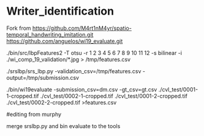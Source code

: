 # Writer_identification
Fork from https://github.com/M4rt1nM4yr/spatio-temporal_handwriting_imitation.git
          https://github.com/anguelos/wi19_evaluate.git
          
          
          
./bin/src/lbpFeatures2 -T otsu -r 1 2 3 4 5 6 7 8 9 10 11 12 -s bilinear -i ./wi_comp_19_validation/*.jpg > /tmp/features.csv

./srslbp/srs_lbp.py -validation_csv=/tmp/features.csv -output=/tmp/submission.csv


./bin/wi19evaluate -submission_csv=dm.csv -gt_csv=gt.csv 
./cvl_test/0001-1-cropped.tif ./cvl_test/0002-1-cropped.tif ./cvl_test/0001-2-cropped.tif ./cvl_test/0002-2-cropped.tif  >features.csv

#editing  from murphy

merge srslbp.py and bin evaluate to the tools
